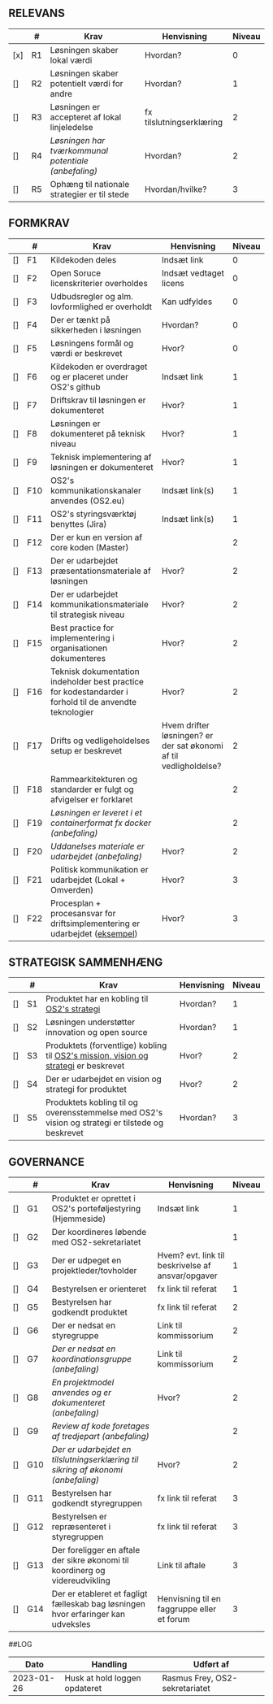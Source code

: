 ## RELEVANS

|     |  #  | Krav | Henvisning | Niveau | 
| --- | --- | --- | --- | --- |
| [x] | R1 | Løsningen skaber lokal værdi | Hvordan?  | 0 |
| [] | R2 | Løsningen skaber potentielt værdi for andre | Hvordan?  | 1 | 
| [] | R3 | Løsningen er accepteret af lokal linjeledelse | fx tilslutningserklæring | 2 |
| [] | R4 | _Løsningen har tværkommunal potentiale (anbefaling)_ | Hvordan? | 2 |
| [] | R5 | Ophæng til nationale strategier er til stede | Hvordan/hvilke? | 3 |

## FORMKRAV

|     |  #  | Krav | Henvisning | Niveau | 
| --- | --- | --- | --- | --- |
| [] | F1 | Kildekoden deles | Indsæt link | 0 |
| [] | F2 | Open Soruce licenskriterier overholdes | Indsæt vedtaget licens | 0 |
| [] | F3 | Udbudsregler og alm. lovformlighed er overholdt | Kan udfyldes | 0 |
| [] | F4 | Der er tænkt på sikkerheden i løsningen | Hvordan? | 0 |
| [] | F5 | Løsningens formål og værdi er beskrevet | Hvor? | 0 |
| [] | F6 | Kildekoden er overdraget og er placeret under OS2's github | Indsæt link | 1 |
| [] | F7 | Driftskrav til løsningen er dokumenteret | Hvor? | 1 |
| [] | F8 | Løsningen er dokumenteret på teknisk niveau  | Hvor? | 1 |
| [] | F9 | Teknisk implementering af løsningen er dokumenteret  | Hvor? | 1 |
| [] | F10 | OS2's kommunikationskanaler anvendes (OS2.eu)   | Indsæt link(s) | 1 |
| [] | F11 | OS2's styringsværktøj benyttes (Jira)  | Indsæt link(s) | 1 |
| [] | F12 | Der er kun en version af core koden (Master) | | 2 |
| [] | F13 | Der er udarbejdet præsentationsmateriale af løsningen | Hvor? | 2 |
| [] | F14 | Der er udarbejdet kommunikationsmateriale til strategisk niveau | Hvor? | 2 |
| [] | F15 | Best practice for implementering i organisationen dokumenteres | Hvor? | 2 |
| [] | F16 | Teknisk dokumentation indeholder best practice for kodestandarder i forhold til de anvendte teknologier | Hvor? | 2 |
| [] | F17 | Drifts og vedligeholdelses setup er beskrevet | Hvem drifter løsningen? er der sat økonomi af til vedligholdelse? | 2 |
| [] | F18 | Rammearkitekturen og standarder er fulgt og afvigelser er forklaret |  | 2 |
| [] | F19 | _Løsningen er leveret i et containerformat fx docker (anbefaling)_ |  | 2 |
| [] | F20 | _Uddanelses materiale er udarbejdet (anbefaling)_ | Hvor? | 2 |
| [] | F21 | Politisk kommunikation er udarbejdet (Lokal + Omverden) | Hvor? | 3 |
| [] | F22 | Procesplan + procesansvar for driftsimplementering er udarbejdet ([eksempel](https://os2mo.readthedocs.io/en/development/operation/cookbook.html)) | Hvor? | 3 |  


## STRATEGISK SAMMENHÆNG

|     |  #  | Krav | Henvisning | Niveau | 
| --- | --- | --- | --- | --- |
| [] | S1 | Produktet har en kobling til [OS2's strategi](https://os2.eu/side/os2-mission-vision) | Hvordan? | 1 |
| [] | S2 | Løsningen understøtter innovation og open source | Hvordan? | 1 |
| [] | S3 | Produktets (forventlige) kobling til [OS2's mission, vision og strategi](https://os2.eu/side/os2-mission-vision) er beskrevet | Hvor? | 2 |
| [] | S4 | Der er udarbejdet en vision og strategi for produktet | Hvor? | 2 |
| [] | S5 | Produktets kobling til og overensstemmelse med OS2's vision og strategi er tilstede og beskrevet | Hvordan? | 3 |


## GOVERNANCE

|     |  #  | Krav | Henvisning | Niveau | 
| --- | --- | --- | --- | --- |
| [] | G1 | Produktet er oprettet i OS2's porteføljestyring (Hjemmeside) | Indsæt link | 1 |
| [] | G2 | Der koordineres løbende med OS2-sekretariatet  |  | 1 |
| [] | G3 | Der er udpeget en projektleder/tovholder | Hvem? evt. link til beskrivelse af ansvar/opgaver | 1 |
| [] | G4 | Bestyrelsen er orienteret | fx link til referat | 1 |
| [] | G5 | Bestyrelsen har godkendt produktet | fx link til referat | 2 |
| [] | G6 | Der er nedsat en styregruppe | Link til kommissorium | 2 |
| [] | G7 | _Der er nedsat en koordinationsgruppe (anbefaling)_ | Link til kommissorium | 2 |
| [] | G8 | _En projektmodel anvendes og er dokumenteret (anbefaling)_ | Hvor? | 2 |
| [] | G9 | _Review af kode foretages af tredjepart (anbefaling)_ |  | 2 |
| [] | G10 | _Der er udarbejdet en tilslutningserklæring til sikring af økonomi (anbefaling)_ | Hvor? | 2 |
| [] | G11 | Bestyrelsen har godkendt styregruppen | fx link til referat | 3 |
| [] | G12 | Bestyrelsen er repræsenteret i styregruppen | fx link til referat | 3 |
| [] | G13 | Der foreligger en aftale der sikre økonomi til koordinerg og videreudvikling | Link til aftale | 3 |
| [] | G14 | Der er etableret et fagligt fælleskab bag løsningen hvor erfaringer kan udveksles | Henvisning til en faggruppe eller et forum | 3 |


##LOG

| Dato | Handling | Udført af |
| --- | --- |--- |
| 2023-01-26 | Husk at hold loggen opdateret | Rasmus Frey, OS2-sekretariatet |

